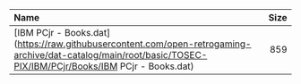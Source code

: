 |Name|Size|
|:---|---:|
|[IBM PCjr - Books.dat](https://raw.githubusercontent.com/open-retrogaming-archive/dat-catalog/main/root/basic/TOSEC-PIX/IBM/PCjr/Books/IBM PCjr - Books.dat)|859|
